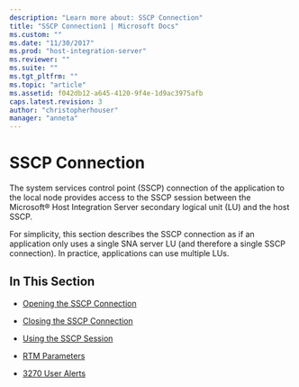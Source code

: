```yaml
---
description: "Learn more about: SSCP Connection"
title: "SSCP Connection1 | Microsoft Docs"
ms.custom: ""
ms.date: "11/30/2017"
ms.prod: "host-integration-server"
ms.reviewer: ""
ms.suite: ""
ms.tgt_pltfrm: ""
ms.topic: "article"
ms.assetid: f042db12-a645-4120-9f4e-1d9ac3975afb
caps.latest.revision: 3
author: "christopherhouser"
manager: "anneta"
---
```

# SSCP Connection
The system services control point (SSCP) connection of the application to the local node provides access to the SSCP session between the Microsoft® Host Integration Server secondary logical unit (LU) and the host SSCP.  
  
 For simplicity, this section describes the SSCP connection as if an application only uses a single SNA server LU (and therefore a single SSCP connection). In practice, applications can use multiple LUs.  
  
## In This Section  
  
-   [Opening the SSCP Connection](../core/opening-the-sscp-connection1.md)  
  
-   [Closing the SSCP Connection](../core/closing-the-sscp-connection2.md)  
  
-   [Using the SSCP Session](../core/sscp-session2.md)  
  
-   [RTM Parameters](../core/rtm-parameters]2.md)  
  
-   [3270 User Alerts](../core/3270-user-alerts2.md)
